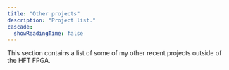 ```yaml
---
title: "Other projects"
description: "Project list."
cascade:
  showReadingTime: false
---
```

This section contains a list of some of my other recent projects outside of the HFT FPGA.
